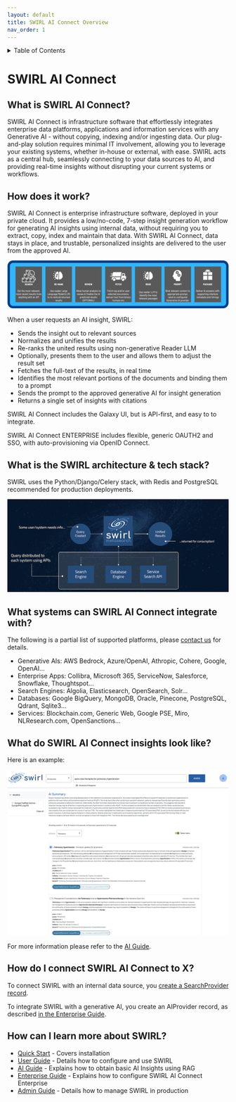 ```yaml
---
layout: default
title: SWIRL AI Connect Overview
nav_order: 1
---
```

<details markdown="block">
  <summary>
    Table of Contents
  </summary>
  {: .text-delta }
- TOC
{:toc}
</details>

# SWIRL AI Connect

## What is SWIRL AI Connect?

SWIRL AI Connect is infrastructure software that effortlessly integrates enterprise data platforms, applications and information services with any Generative AI - without copying, indexing and/or ingesting data. Our plug-and-play solution requires minimal IT involvement, allowing you to leverage your existing systems, whether in-house or external, with ease. SWIRL acts as a central hub, seamlessly connecting to your data sources to AI, and providing real-time insights without disrupting your current systems or workflows.

## How does it work?

SWIRL AI Connect is enterprise infrastructure software, deployed in your private cloud. It provides a low/no-code, 7-step insight generation workflow for generating AI insights using internal data, without requiring you to extract, copy, index and maintain that data. With SWIRL AI Connect, data stays in place, and trustable, personalized insights are delivered to the user from the approved AI.

![SWIRL AI Connect Insight Pipeline](images/swirl_rag_pipeline.png)

When a user requests an AI insight, SWIRL:

* Sends the insight out to relevant sources
* Normalizes and unifies the results 
* Re-ranks the united results using non-generative Reader LLM
* Optionally, presents them to the user and allows them to adjust the result set
* Fetches the full-text of the results, in real time
* Identifies the most relevant portions of the documents and binding them to a prompt
* Sends the prompt to the approved generative AI for insight generation
* Returns a single set of insights with citations

SWIRL AI Connect includes the Galaxy UI, but is API-first, and easy to to integrate.

SWIRL AI Connect ENTERPRISE includes flexible, generic OAUTH2 and SSO, with auto-provisioning via OpenID Connect.

## What is the SWIRL architecture & tech stack?

SWIRL uses the Python/Django/Celery stack, with Redis and PostgreSQL recommended for production deployments.

![SWIRL AI Connect Architecture diagram](images/swirl_arch_diagram.jpg)

## What systems can SWIRL AI Connect integrate with?

The following is a partial list of supported platforms, please [contact us](mailto:hello@swirl.today) for details.

* Generative AIs: AWS Bedrock, Azure/OpenAI, Athropic, Cohere, Google, OpenAI...
* Enterprise Apps: Collibra, Microsoft 365, ServiceNow, Salesforce, Snowflake, Thoughtspot...
* Search Engines: Algolia, Elasticsearch, OpenSearch, Solr...
* Databases: Google BigQuery, MongoDB, Oracle, Pinecone, PostgreSQL, Qdrant, Sqlite3...
* Services: Blockchain.com, Generic Web, Google PSE, Miro, NLResearch.com, OpenSanctions...

## What do SWIRL AI Connect insights look like?

Here is an example:

![SWIRL RAG AI Insight with results](images/swirl_rag_pulmonary_3.png)

For more information please refer to the [AI Guide](AI-Guide).

## How do I connect SWIRL AI Connect to X?

To connect SWIRL with an internal data source, you [create a SearchProvider record](./User-Guide.md#using-searchproviders).

To integrate SWIRL with a generative AI, you create an AIProvider record, as described 
[in the Enterprise Guide](./Enterprise-Guide.md#managing-ai-providers).

## How can I learn more about SWIRL?

* [Quick Start](./Quick-Start.md) - Covers installation
* [User Guide](./User-Guide.md) - Details how to configure and use SWIRL
* [AI Guide](./AI-Guide.md) - Explains how to obtain basic AI Insights using RAG
* [Enterprise Guide](./Enterprise-Guide.md) - Explains how to configure SWIRL AI Connect Enterprise
* [Admin Guide](./Admin-Guide.md) - Details how to manage SWIRL in production
